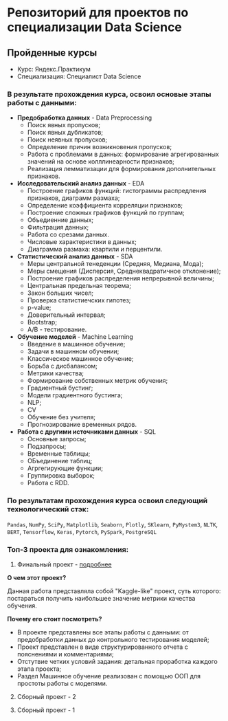 # Репозиторий для проектов по специализации Data Science

## Пройденные курсы

* Курс: Яндекс.Практикум
* Специализация: Специалист Data Science

### В результате прохождения курса, освоил основые этапы работы с данными:

- **Предобработка данных** -  Data Preprocessing
    * Поиск явных пропусков;
    * Поиск явных дубликатов;
    * Поиск неявных пропусков;
    * Определение причин возникновения пропусков;
    * Работа с проблемами в данных: формирование агрегированных значений на основе колллинеарности признаков;
    * Реализация лемматизации для формирования дополнительных признаков.
- **Исследовательский анализ данных** - EDA
    * Построение графиков функций: гистограммы распредления признаков, диаграмм размаха;
    * Определение коэффициента корреляции признаков;
    * Построение сложных графиков функций по группам;
    * Объедиенние данных;
    * Фильтрация данных;
    * Работа со срезами данных.
    * Числовые характеристики в данных;
    * Диаграмма размаха: квартили и перцентили.
- **Статистический анализ данных** -  SDA
    * Меры центральной тенеденции (Средняя, Медиана, Мода);
    * Меры смещения (Дисперсия, Среднеквадратичное отклонение);
    * Построение графиков распределения непрерывной величины;
    * Центральная предельная теорема;
    * Закон больших чисел;
    * Проверка статистиечских гипотез;
    * p-value;
    * Доверительный интервал;
    * Bootstrap;
    * A/B - тестирование.
- **Обучение моделей** -  Machine Learning
    * Введение в машинное обучение;
    * Задачи в машинном обучении;
    * Классическое машинное обучение;
    * Борьба с дисбалансом;
    * Метрики качества;
    * Формирование собственных метрик обучения;
    * Градиентный бустинг;
    * Модели градиентного бустинга;
    * NLP;
    * CV
    * Обучение без учителя;
    * Прогнозирование временных рядов.
- **Работа с другими источниками данных** -  SQL
    * Основные запросы;
    * Подзапросы;
    * Временные таблицы;
    * ОБъединение таблиц;
    * Агргегирующие функции;
    * Группировка выборок;
    * Работа с RDD.

### По результатам прохождения курса освоил следующий технологический стэк:

`Pandas`, `NumPy`, `SciPy`, `Matplotlib`, `Seaborn`, `Plotly`, `SKlearn`, `PyMystem3`, `NLTK`, `BERT`, `Tensorflow`, `Keras`, `Pytorch`, `PySpark`, `PostgreSQL`

### Топ-3 проекта для ознакомления:

1. Финальный проект - [подробнее](https://github.com/alkspshkr/repo_Data_Science/tree/master/Telecom%20Churn%20Problem%20-%20final%20project)

**О чем этот проект?**

Данная работа представляла собой "Kaggle-like" проект, суть которого: постараться получить наибольшее значение метрики качества обучения.

**Почему его стоит посмотреть?**

* В проекте представлены все этапы работы с данными: от предобработки данных до контрольного тестирования моделей;
* Проект представлен в виде структурированного отчета с пояснениями и комментариями;
* Отстутвие четких условий задания: детальная проработка каждого этапа проекта;
* Раздел Машинное обучение реализован с помощью ООП для простоты работы с моделями.

2. Сборный проект - 2



3. Сборный проект - 1 